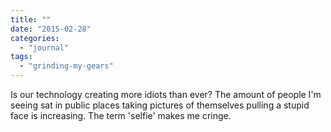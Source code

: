 ```yaml
---
title: ""
date: "2015-02-28"
categories: 
  - "journal"
tags: 
  - "grinding-my-gears"
---
```


Is our technology creating more idiots than ever? The amount of people I'm seeing sat in public places taking pictures of themselves pulling a stupid face is increasing. The term 'selfie' makes me cringe.
